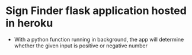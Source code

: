 # Sign Finder flask application hosted in heroku
- With a python function running in background, the app will determine whether the given input is positive or negative number